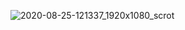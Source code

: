 ![2020-08-25-121337_1920x1080_scrot](https://user-images.githubusercontent.com/45566380/91162618-9b36d400-e6cc-11ea-9e28-83f80ead7e62.png)
